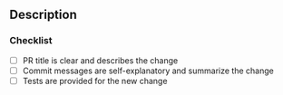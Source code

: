 <!--
  If this pull request addresses an issue, make sure your description includes "Resolves #xx", "Fixes #xx", or "Closes #xx".
  See https://docs.github.com/github/managing-your-work-on-github/linking-a-pull-request-to-an-issue
-->

## Description

### Checklist

  - [ ] PR title is clear and describes the change
  - [ ] Commit messages are self-explanatory and summarize the change
  - [ ] Tests are provided for the new change
